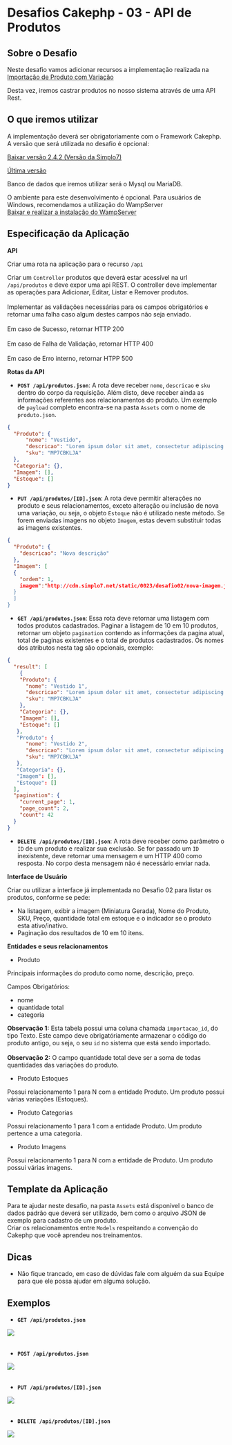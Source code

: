 # Desafios Cakephp - 03 - API de Produtos

## Sobre o Desafio

Neste desafio vamos adicionar recursos a implementação realizada na [Importação de Produto com Variação](https://gitlab.com/simplo7/desafios-cakephp/-/tree/master/desafio-importacao-produto%20-variacao)

Desta vez, iremos castrar produtos no nosso sistema através de uma API Rest.

## O que iremos utilizar

A implementação deverá ser obrigatoriamente com o Framework Cakephp. A versão que será utilizada no desafio é opcional:

[Baixar versão 2.4.2 (Versão da Simplo7)](https://bakery.cakephp.org/2013/10/23/CakePHP-2-4-2-released.html)

[Última versão](https://book.cakephp.org/4/en/installation.html)

Banco de dados que iremos utilizar será o Mysql ou MariaDB.

O ambiente para este desenvolvimento é opcional.
Para usuários de Windows, recomendamos a utilização do WampServer
<br/>
[Baixar e realizar a instalação do WampServer](https://www.wampserver.com/en/)

## Especificação da Aplicação

<strong>API</strong>

Criar uma rota na aplicação para o recurso `/api`

Criar um `Controller` produtos que deverá estar acessível na url `/api/produtos` e deve expor uma api REST.
O controller deve implementar as operações para Adicionar, Editar, Listar e Remover produtos.
<br/><br/>
Implementar as validações necessárias para os campos obrigatórios e retornar uma falha caso algum destes campos não seja enviado.
<br/><br/>
Em caso de Sucesso, retornar HTTP 200
<br/><br/>
Em caso de Falha de Validação, retornar HTTP 400
<br/><br/>
Em caso de Erro interno, retornar HTPP 500

<strong>Rotas da API</strong>

- **`POST /api/produtos.json`**: A rota deve receber `nome`, `descricao` e `sku` dentro do corpo da requisição. Além disto, deve receber ainda as informações referentes aos relacionamentos do produto. Um exemplo de `payload` completo encontra-se na pasta `Assets` com o nome de `produto.json`.

```json
{
  "Produto": {
      "nome": "Vestido",
      "descricao": "Lorem ipsum dolor sit amet, consectetur adipiscing elit. Aenean in faucibus libero.",
      "sku": "MP7CBKLJA"
  },
  "Categoria": {},
  "Imagem": [],
  "Estoque": []
}
```

- **`PUT /api/produtos/[ID].json`**: A rota deve permitir alterações no produto e seus relacionamentos, exceto alteração ou inclusão de nova uma variação, ou seja, o objeto `Estoque` não é utilizado neste método. Se forem enviadas imagens no objeto `Imagem`, estas devem substituir todas as imagens existentes.

```json
{
  "Produto": {
    "descricao": "Nova descrição"
  },
  "Imagem": [
  {
    "ordem": 1,
    imagem":"http://cdn.simplo7.net/static/0023/desafio02/nova-imagem.jpg"
  }
  ]
}
```

- **`GET /api/produtos.json`**: Essa rota deve retornar uma listagem com todos produtos cadastrados. Paginar a listagem de 10 em 10 produtos, retornar um objeto `pagination` contendo as informações da pagina atual, total de paginas existentes e o total de produtos cadastrados. Os nomes dos atributos nesta tag são opcionais, exemplo:

```json
{
  "result": [
    {
    "Produto": {
      "nome": "Vestido 1",
      "descricao": "Lorem ipsum dolor sit amet, consectetur adipiscing elit. Aenean in faucibus libero.",
      "sku": "MP7CBKLJA"
    },
    "Categoria": {},
    "Imagem": [],
    "Estoque": []
   },
   "Produto": {
      "nome": "Vestido 2",
      "descricao": "Lorem ipsum dolor sit amet, consectetur adipiscing elit. Aenean in faucibus libero.",
      "sku": "MP7CBKLJA"
   },
   "Categoria": {},
   "Imagem": [],
   "Estoque": []
  ],
  "pagination": {
    "current_page": 1,
    "page_count": 2,
    "count": 42
  }
}
```

- **`DELETE /api/produtos/[ID].json`**: A rota deve receber como parâmetro o `ID` de um produto e realizar sua exclusão. Se for passado um `ID` inexistente, deve retornar uma mensagem e um HTTP 400 como resposta. No corpo desta mensagem não é necessário enviar nada.


<strong>Interface de Usuário</strong>

Criar ou utilizar a interface já implementada no Desafio 02 para listar os produtos, conforme se pede:

- Na listagem, exibir a imagem (Miniatura Gerada), Nome do Produto, SKU, Preço, quantidade total em estoque e o indicador se o produto esta ativo/inativo.
- Paginação dos resultados de 10 em 10 itens.

<strong>Entidades e seus relacionamentos</strong>

- Produto

Principais informações do produto como nome, descrição, preço.

Campos Obrigatórios:
- nome
- quantidade total
- categoria

<strong>Observação 1:</strong> Esta tabela possui uma coluna chamada `importacao_id`, do tipo Texto. Este campo deve obrigatóriamente armazenar o código do produto antigo, ou seja, o seu `id` no sistema que está sendo importado.
<br/><br/>
<strong>Observação 2:</strong> O campo quantidade total deve ser a soma de todas quantidades das variações do produto.

- Produto Estoques

Possui relacionamento 1 para N com a entidade Produto.
Um produto possui várias variações (Estoques).

- Produto Categorias

Possui relacionamento 1 para 1 com a entidade Produto.
Um produto pertence a uma categoria.

- Produto Imagens

Possui relacionamento 1 para N com a entidade de Produto.
Um produto possui várias imagens.

## Template da Aplicação

Para te ajudar neste desafio, na pasta `Assets` está disponível o banco de dados padrão que deverá ser utilizado, bem como o arquivo JSON de exemplo para cadastro de um produto.
<br/>
Criar os relacionamentos entre `Models` respeitando a convenção do Cakephp que você aprendeu nos treinamentos.

## Dicas

- Não fique trancado, em caso de dúvidas fale com alguém da sua Equipe para que ele possa ajudar em alguma solução.

## Exemplos

- **`GET /api/produtos.json`**


<img src="assets/list_produto.png"/>
<br/><br/>

- **`POST /api/produtos.json`**


<img src="assets/add_produto.png"/>
<br/><br/>

- **`PUT /api/produtos/[ID].json`**


<img src="assets/edit_produto.png"/>
<br/><br/>

- **`DELETE /api/produtos/[ID].json`**

<img src="assets/delete_produto.png"/>

